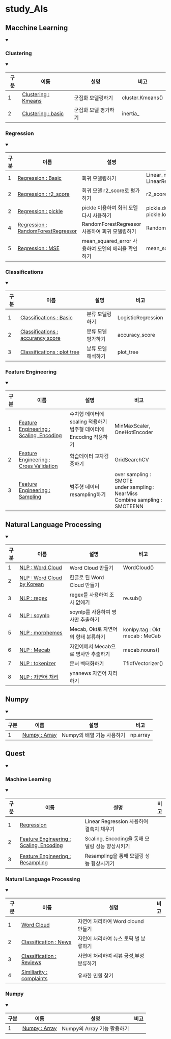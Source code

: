 # study_AIs
## Macchine Learning
<details open>
<summary></summary>
 
### Clustering
<details open>
<summary></summary>

|구분|이름|설명|비고|
|--|--|--|--|
|1|[Clustering : Kmeans](docs/MLs/clusterings/01_clustering_simple.ipynb)|군집화 모델링하기|cluster.Kmeans()|
|2|[Clustering : basic](docs/MLs/clusterings/02_iris_KMeans.ipynb)|군집화 모델 평가하기|inertia_|
</details>

### Regression
<details open>
<summary></summary>

|구분|이름|설명|비고|
|--|--|--|--|
|1|[Regression : Basic](docs/MLs/Regression/01_linearRegression_simple.ipynb)|회귀 모델링하기|Linear_model. LinearRegression()|
|2|[Regression : r2_score](docs/MLs/Regression/02_BreastCancerWisconsin_LinearRegression.ipynb)|회귀 모델 r2_score로 평가하기|r2_score()|
|2|[Regression : pickle](docs/MLs/Regression/03_BreastCancerWisconsin_LinearRegression_reuse_pickle.ipynb)|pickle 이용하여 회귀 모델 다시 사용하기|pickle.dump()<br>pickle.load()|
|4|[Regression : RandomForestRegressor](docs/MLs/Regression/04_BreastCancerWisconsin_RandomForestRegressor.ipynb)|RandomForestRegressor 사용하여 회귀 모델링하기|RandomForestRegressor()|
|5|[Regression : MSE](docs/MLs/Regression/05_BreastCancerWisconsin_LinearRegression_evaluation.ipynb)|mean_squared_error 사용하여 모델의 에러율 확인하기|mean_squared_error()|
</details>

### Classifications
<details open>
<summary></summary>

|구분|이름|설명|비고|
|--|--|--|--|
|1|[Classifications : Basic](docs/MLs/classifications/01_LogisticRegression_simple.ipynb)|분류 모델링하기|LogisticRegression|
|2|[Classifications : accurancy score](docs/MLs/classifications/02_Classification_TitanicFromDisaster_train_LogisticRegression.ipynb)|분류 모델 평가하기|accuracy_score|
|3|[Classifications : plot tree](docs/MLs/classifications/03_Classification_TitanicFromDisaster_train_DecisionTreeClassifier.ipynb)|분류 모델 해석하기|plot_tree|
</details>

### Feature Engineering
<details open>
<summary></summary>

|구분|이름|설명|비고|
|--|--|--|--|
|1|[Feature Engineering : Scaling, Encoding](docs/MLs/Feature_Engineering/01_TitanicFromDisaster_train_LogisticRegression_featureengin.ipynb)|수치형 데이터에 scaling 적용하기<br>범주형 데이터에 Encoding 적용하기|MinMaxScaler, OneHotEncoder|
|2|[Feature Engineering : Cross Validation](docs/MLs/Feature_Engineering/02_SpineSurgeryList_GridSearchCV.ipynb)|학습데이터 교차검증하기|GridSearchCV|
|3|[Feature Engineering : Sampling](docs/MLs/Feature_Engineering/03_iris_samplings.ipynb)|범주형 데이터 resampling하기|over sampling : SMOTE<br>under sampling : NearMiss<br>Combine sampling : SMOTEENN|
</details>

</details>

## Natural Language Processing
<details open>
<summary></summary>

|구분|이름|설명|비고|
|--|--|--|--|
|1|[NLP : Word Cloud](docs/NLPs/01_wordcloud_simple.ipynb)|Word Cloud 만들기|WordCloud()|
|2|[NLP : Word Cloud by Korean](docs/NLPs/02_wordcloud_korean.ipynb)|한글로 된 Word Cloud 만들기|
|3|[NLP : regex](docs/NLPs/03_wordcloud_korean_regexp.ipynb)|regex를 사용하여 조사 없애기|re.sub()|
|4|[NLP : soynlp](docs/NLPs/04_wordcloud_korean_soynlp.ipynb)|soynlp를 사용하여 명사만 추출하기|
|5|[NLP : morphemes](docs/NLPs/05_morphemes.ipynb)|Mecab, Okt로 자연어의 형태 분류하기|konlpy.tag : Okt<br> mecab : MeCab|
|6|[NLP : Mecab](docs/NLPs/06_wordcloud_korean_mecab.ipynb)|자연어에서 Mecab으로 명사만 추출하기|mecab.nouns()|
|7|[NLP : tokenizer](docs/NLPs/07_wordcloud_korean_tokenizers.ipynb)|문서 벡터화하기|TfidfVectorizer()|
|8|[NLP : 자연어 처리](docs/NLPs/08_NLP_classification_ynanewstitles.ipynb)|ynanews 자연어 처리하기|
</details>

## Numpy
<details open>
<summary></summary>

|구분|이름|설명|비고|
|--|--|--|--|
|1|[Numpy : Array](docs/Numpys/numpys.py)|Numpy의 배열 기능 사용하기|np.array|
</details>

 ## Quest
<details open>
<summary></summary>
 
 ### Machine Learning
<details open>
<summary></summary>

|구분|이름|설명|비고|
|--|--|--|--|
|1|[Regression](docs/quests/MLs/RentalOfContractType.ipynb)|Linear Regression 사용하여 결측치 채우기|
|2|[Feature Engineering : Scaling, Encoding](docs/quests/MLs/SpineSurgeryList_FeatureEngine.ipynb)|Scaling, Encoding을 통해 모델링 성능 향상시키기|
|3|[Feature Engineering : Resampling](docs/quests/MLs/SpineSurgeryList_GridSearchCV_resampling.ipynb)|Resampling을 통해 모델링 성능 향상시키기|
</details>

 ### Natural Language Processing
<details open>
<summary></summary>

|구분|이름|설명|비고|
|--|--|--|--|
|1|[Word Cloud](docs/quests/NLPs/wordcloud_regexp.ipynb)|자연어 처리하여 Word clound 만들기|
|2|[Classification : News](docs/quests/NLPs/classification_news.ipynb)|자연어 처리하여 뉴스 토픽 별 분류하기|
|3|[Classification : Reviews](docs/quests/NLPs/classification_movies.ipynb)|자연어 처리하여 리뷰 긍정,부정 분류하기|
|4|[Similiarity : complaints](docs/quests/NLPs/TDM_similiarity_seoul120.ipynb)|유사한 민원 찾기|

</details>

### Numpy
<details open>
<summary></summary>

|구분|이름|설명|비고|
|--|--|--|--|
|1|[Numpy : Array](docs/quests/Numpys/numpys.py)|Numpy의 Array 기능 활용하기|
</details>

</details>

